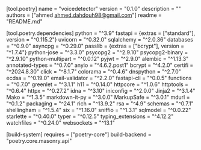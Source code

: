 [tool.poetry]
name = "voicedetector"
version = "0.1.0"
description = ""
authors = ["ahmed <ahmed.dahdouh98@gmail.com>"]
readme = "README.md"

[tool.poetry.dependencies]
python = "^3.9"
fastapi = {extras = ["standard"], version = "^0.115.2"}
uvicorn = "^0.32.0"
sqlalchemy = "^2.0.36"
databases = "^0.9.0"
asyncpg = "^0.29.0"
passlib = {extras = ["bcrypt"], version = "^1.7.4"}
python-jose = "^3.3.0"
psycopg2 = "^2.9.10"
psycopg2-binary = "^2.9.10"
python-multipart = "^0.0.12"
pyjwt = "^2.9.0"
alembic = "^1.13.3"
annotated-types = "^0.7.0"
anyio = "^4.6.2.post1"
bcrypt = "^4.2.0"
certifi = "^2024.8.30"
click = "^8.1.7"
colorama = "^0.4.6"
dnspython = "^2.7.0"
ecdsa = "^0.19.0"
email-validator = "^2.2.0"
fastapi-cli = "^0.0.5"
functions = "^0.7.0"
greenlet = "^3.1.1"
h11 = "^0.14.0"
httpcore = "^1.0.6"
httptools = "^0.6.4"
httpx = "^0.27.2"
idna = "^3.10"
iniconfig = "^2.0.0"
Jinja2 = "^3.1.4"
Mako = "^1.3.5"
markdown-it-py = "^3.0.0"
MarkupSafe = "^3.0.1"
mdurl = "^0.1.2"
packaging = "^24.1"
rich = "^13.9.2"
rsa = "^4.9"
schemas = "^0.7.1"
shellingham = "^1.5.4"
six = "^1.16.0"
sniffio = "^1.3.1"
sqlmodel = "^0.0.22"
starlette = "^0.40.0"
typer = "^0.12.5"
typing_extensions = "^4.12.2"
watchfiles = "^0.24.0"
websockets = "^13.1"

[build-system]
requires = ["poetry-core"]
build-backend = "poetry.core.masonry.api"
